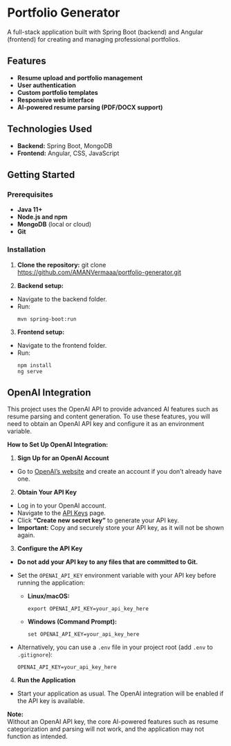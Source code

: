 # Portfolio Generator

A full-stack application built with Spring Boot (backend) and Angular (frontend) for creating and managing professional portfolios.

## Features

- **Resume upload and portfolio management**
- **User authentication**
- **Custom portfolio templates**
- **Responsive web interface**
- **AI-powered resume parsing (PDF/DOCX support)**

## Technologies Used

- **Backend:** Spring Boot, MongoDB
- **Frontend:** Angular, CSS, JavaScript

## Getting Started

### Prerequisites

- **Java 11+**
- **Node.js and npm**
- **MongoDB** (local or cloud)
- **Git**

### Installation

1. **Clone the repository:**
   git clone https://github.com/AMANVermaaa/portfolio-generator.git

2. **Backend setup:**
- Navigate to the backend folder.
- Run:
  ```
  mvn spring-boot:run
  ```
3. **Frontend setup:**
- Navigate to the frontend folder.
- Run:
  ```
  npm install
  ng serve
  ```
## OpenAI Integration

This project uses the OpenAI API to provide advanced AI features such as resume parsing and content generation. To use these features, you will need to obtain an OpenAI API key and configure it as an environment variable.

**How to Set Up OpenAI Integration:**

1. **Sign Up for an OpenAI Account**
- Go to [OpenAI’s website](https://openai.com/) and create an account if you don’t already have one.

2. **Obtain Your API Key**
- Log in to your OpenAI account.
- Navigate to the [API Keys](https://platform.openai.com/account/api-keys) page.
- Click **“Create new secret key”** to generate your API key.
- **Important:** Copy and securely store your API key, as it will not be shown again.

3. **Configure the API Key**
- **Do not add your API key to any files that are committed to Git.**
- Set the `OPENAI_API_KEY` environment variable with your API key before running the application:

   
   - **Linux/macOS:**
     ```
     export OPENAI_API_KEY=your_api_key_here
     ```
   - **Windows (Command Prompt):**
     ```
     set OPENAI_API_KEY=your_api_key_here
     ```
   
- Alternatively, you can use a `.env` file in your project root (add `.env` to `.gitignore`):
  ```
  OPENAI_API_KEY=your_api_key_here
  ```

4. **Run the Application**
- Start your application as usual. The OpenAI integration will be enabled if the API key is available.

**Note:**  
Without an OpenAI API key, the core AI-powered features such as resume categorization and parsing will not work, and the application may not function as intended.



